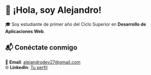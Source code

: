 # 👋 ¡Hola, soy Alejandro! 

🎓 Soy estudiante de primer año del Ciclo Superior en **Desarrollo de Aplicaciones Web**.

## 📬 Conéctate conmigo

📧 **Email**: [alejandrodev27@gmail.com](mailto:alejandrodev27@gmail.com)  
🌐 **LinkedIn**: [Tu perfil]([https://www.linkedin.com](https://www.linkedin.com/in/alejandro-pe%C3%B1a-fern%C3%A1ndez-6a1025332/))  
